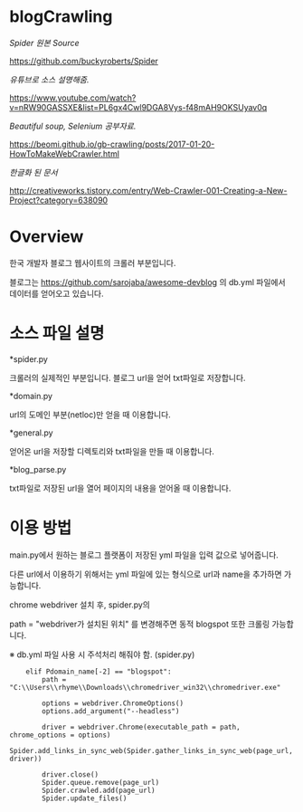 # blogCrawling

*Spider 원본 Source*

<https://github.com/buckyroberts/Spider>

*유튜브로 소스 설명해줌.*

<https://www.youtube.com/watch?v=nRW90GASSXE&list=PL6gx4Cwl9DGA8Vys-f48mAH9OKSUyav0q>

*Beautiful soup, Selenium 공부자료.*

<https://beomi.github.io/gb-crawling/posts/2017-01-20-HowToMakeWebCrawler.html>

*한글화 된 문서*

<http://creativeworks.tistory.com/entry/Web-Crawler-001-Creating-a-New-Project?category=638090>

# Overview

한국 개발자 블로그 웹사이트의 크롤러 부분입니다.

블로그는 https://github.com/sarojaba/awesome-devblog 의 db.yml 파일에서 데이터를 얻어오고 있습니다.

# 소스 파일 설명

*spider.py

크롤러의 실제적인 부분입니다. 블로그 url을 얻어 txt파일로 저장합니다.

*domain.py

url의 도메인 부분(netloc)만 얻을 때 이용합니다.

*general.py

얻어온 url을 저장할 디렉토리와 txt파일을 만들 때 이용합니다.

*blog_parse.py

txt파일로 저장된 url을 열어 페이지의 내용을 얻어올 때 이용합니다.

# 이용 방법

main.py에서 원하는 블로그 플랫폼이 저장된 yml 파일을 입력 값으로 넣어줍니다.

다른 url에서 이용하기 위해서는 yml 파일에 있는 형식으로 url과 name을 추가하면 가능합니다.

chrome webdriver 설치 후, spider.py의

path = "webdriver가 설치된 위치" 를 변경해주면 동적 blogspot 또한 크롤링 가능합니다.

※ db.yml 파일 사용 시 주석처리 해줘야 함. (spider.py)

        elif Pdomain_name[-2] == "blogspot":
            path = "C:\\Users\\rhyme\\Downloads\\chromedriver_win32\\chromedriver.exe"

            options = webdriver.ChromeOptions()
            options.add_argument("--headless")

            driver = webdriver.Chrome(executable_path = path, chrome_options = options)
            Spider.add_links_in_sync_web(Spider.gather_links_in_sync_web(page_url, driver))

            driver.close()
            Spider.queue.remove(page_url)
            Spider.crawled.add(page_url)
            Spider.update_files()

